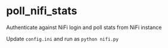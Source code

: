 # poll_nifi_stats
Authenticate against NiFi login and poll stats from NiFi instance

Update `config.ini` and run as 
`python nifi.py`
